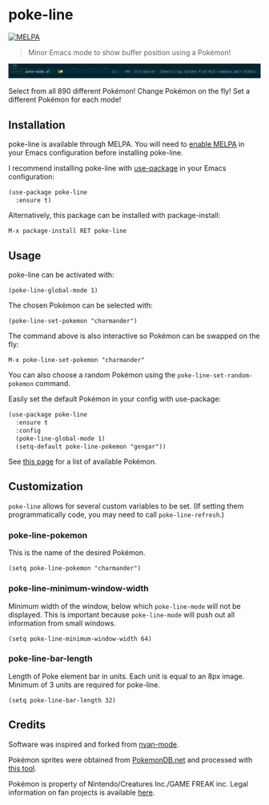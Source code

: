 # poke-line

[![MELPA](https://melpa.org/packages/poke-line-badge.svg)](https://melpa.org/#/poke-line)

> Minor Emacs mode to show buffer position using a Pokémon!

![Demo GIF](/docs/demo.gif)

Select from all 890 different Pokémon! Change Pokémon on the fly! Set a
different Pokémon for each mode!

## Installation

poke-line is available through MELPA. You will need to
[enable MELPA](https://melpa.org/#/getting-started) in your Emacs
configuration before installing poke-line.

I recommend installing poke-line with
[use-package](https://github.com/jwiegley/use-package) in your Emacs
configuration:

```elisp
(use-package poke-line
  :ensure t)
```

Alternatively, this package can be installed with
package-install:

```elisp
M-x package-install RET poke-line
```

## Usage

poke-line can be activated with:

```elisp
(poke-line-global-mode 1)
```

The chosen Pokémon can be selected with:

```elisp
(poke-line-set-pokemon "charmander")
```

The command above is also interactive so Pokémon can be swapped
on the fly:

```elisp
M-x poke-line-set-pokemon "charmander"
```

You can also choose a random Pokémon using the
`poke-line-set-random-pokemon` command.

Easily set the default Pokémon in your config with use-package:

```elisp
(use-package poke-line
  :ensure t
  :config
  (poke-line-global-mode 1)
  (setq-default poke-line-pokemon "gengar"))
```

See [this page](docs/pokemon.md) for a list of available Pokémon.

## Customization

`poke-line` allows for several custom variables to be set. (If setting
them programmatically code, you may need to call `poke-line-refresh`.)

### poke-line-pokemon

This is the name of the desired Pokémon.

```elisp
(setq poke-line-pokemon "charmander")
```

### poke-line-minimum-window-width

Minimum width of the window, below which `poke-line-mode` will not be displayed. This
is important because `poke-line-mode` will push out all information from small
windows.

```elisp
(setq poke-line-minimum-window-width 64)
```

### poke-line-bar-length

Length of Poke element bar in units.  Each unit is equal to an 8px image.
Minimum of 3 units are required for poke-line.

```elisp
(setq poke-line-bar-length 32)
```

## Credits

Software was inspired and forked from [nyan-mode](https://github.com/TeMPOraL/nyan-mode).

Pokémon sprites were obtained from [PokemonDB.net](https://img.pokemondb.net/sprites/)
and processed with [this tool](https://github.com/RyanMillerC/poke-position-images).

Pokémon is property of Nintendo/Creatures Inc./GAME FREAK inc. Legal
information on fan projects is available [here](https://www.pokemon.com/us/legal/).
